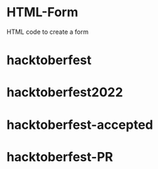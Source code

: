 # HTML-Form
HTML code to create a form

# hacktoberfest
# hacktoberfest2022
# hacktoberfest-accepted
# hacktoberfest-PR
